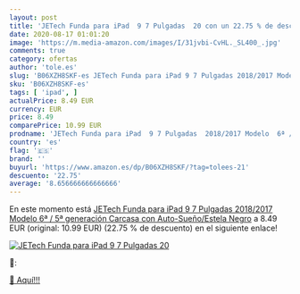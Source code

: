 ```yaml
---
layout: post
title: 'JETech Funda para iPad  9 7 Pulgadas  20 con un 22.75 % de descuento'
date: 2020-08-17 01:01:20
image: 'https://m.media-amazon.com/images/I/31jvbi-CvHL._SL400_.jpg'
comments: true
category: ofertas
author: 'tole.es'
slug: 'B06XZH8SKF-es JETech Funda para iPad 9 7 Pulgadas 2018/2017 Modelo 6ª /...'
sku: 'B06XZH8SKF-es'
tags: [ 'ipad', ]
actualPrice: 8.49 EUR
currency: EUR
price: 8.49
comparePrice: 10.99 EUR
prodname: 'JETech Funda para iPad  9 7 Pulgadas  2018/2017 Modelo  6ª / 5ª generación   Carcasa con Auto-Sueño/Estela  Negro'
country: 'es'
flag: '🇪🇸'
brand: ''
buyurl: 'https://www.amazon.es/dp/B06XZH8SKF/?tag=tolees-21'
descuento: '22.75'
average: '8.656666666666666'
---
```


En este momento está [JETech Funda para iPad  9 7 Pulgadas  2018/2017 Modelo  6ª / 5ª generación   Carcasa con Auto-Sueño/Estela  Negro](https://www.amazon.es/dp/B06XZH8SKF/?tag=tolees-21) a 8.49 EUR (original: 10.99 EUR) (22.75 %  de descuento) en el siguiente enlace!

[![JETech Funda para iPad  9 7 Pulgadas  20](https://m.media-amazon.com/images/I/31jvbi-CvHL._SL400_.jpg)](https://www.amazon.es/dp/B06XZH8SKF/?tag=tolees-21)

🔎:


[🛒 Aquí!!!](https://www.amazon.es/dp/B06XZH8SKF/?tag=tolees-21)
